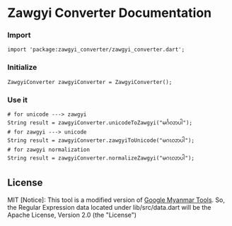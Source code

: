 # Zawgyi Converter Documentation

### Import
```
import 'package:zawgyi_converter/zawgyi_converter.dart';
```

### Initialize
```
ZawgyiConverter zawgyiConverter = ZawgyiConverter();
```

### Use it
```
# for unicode ---> zawgyi
String result = zawgyiConverter.unicodeToZawgyi("မင်္ဂလာပါ");
# for zawgyi ---> unicode
String result = zawgyiConverter.zawgyiToUnicode("မဂၤလာပါ");
# for zawgyi normalization
String result = zawgyiConverter.normalizeZawgyi("မဂၤလာပါ");
```


License
----

MIT
[Notice]: This tool is a modified version of [Google Myanmar Tools](https://github.com/google/myanmar-tools/tree/master/clients/js).
So, the Regular Expression data located under lib/src/data.dart will be the Apache License, Version 2.0 (the "License")



